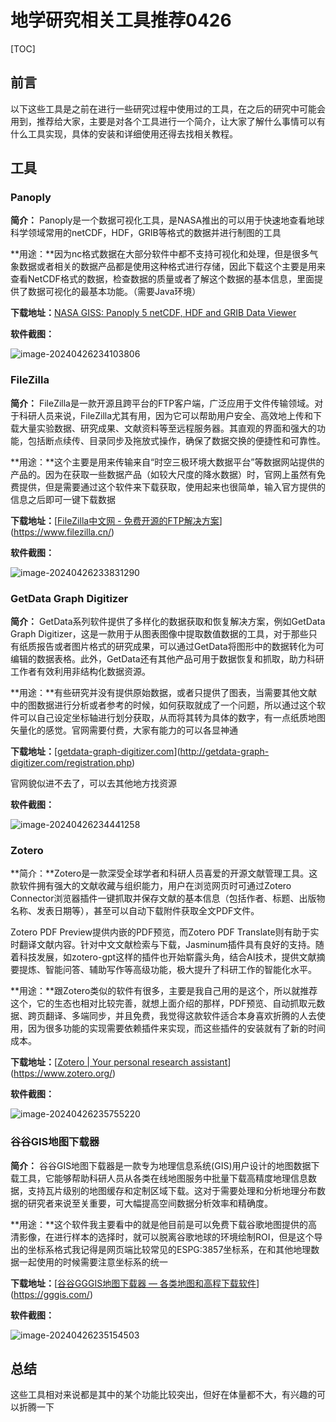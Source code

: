 # 地学研究相关工具推荐0426

[TOC]



## 前言

以下这些工具是之前在进行一些研究过程中使用过的工具，在之后的研究中可能会用到，推荐给大家，主要是对各个工具进行一个简介，让大家了解什么事情可以有什么工具实现，具体的安装和详细使用还得去找相关教程。

## 工具

### Panoply

**简介：** Panoply是一个数据可视化工具，是NASA推出的可以用于快速地查看地球科学领域常用的netCDF，HDF，GRIB等格式的数据并进行制图的工具

**用途：**因为nc格式数据在大部分软件中都不支持可视化和处理，但是很多气象数据或者相关的数据产品都是使用这种格式进行存储，因此下载这个主要是用来查看NetCDF格式的数据，检查数据的质量或者了解这个数据的基本信息，里面提供了数据可视化的最基本功能。（需要Java环境）

**下载地址：**[NASA GISS: Panoply 5 netCDF, HDF and GRIB Data Viewer](https://www.giss.nasa.gov/tools/panoply/)

**软件截图：**

![image-20240426234103806](https://cdn.jsdelivr.net/gh/zbhgis/BlogImg@main/blog/202506262343492.png)

### FileZilla

**简介：** FileZilla是一款开源且跨平台的FTP客户端，广泛应用于文件传输领域。对于科研人员来说，FileZilla尤其有用，因为它可以帮助用户安全、高效地上传和下载大量实验数据、研究成果、文献资料等至远程服务器。其直观的界面和强大的功能，包括断点续传、目录同步及拖放式操作，确保了数据交换的便捷性和可靠性。

**用途：**这个主要是用来传输来自“时空三极环境大数据平台”等数据网站提供的产品的。因为在获取一些数据产品（如较大尺度的降水数据）时，官网上虽然有免费提供，但是需要通过这个软件来下载获取，使用起来也很简单，输入官方提供的信息之后即可一键下载数据

**下载地址：**[[FileZilla中文网 - 免费开源的FTP解决方案](https://www.filezilla.cn/)](https://www.filezilla.cn/)

**软件截图：**

![image-20240426233831290](https://cdn.jsdelivr.net/gh/zbhgis/BlogImg@main/blog/202506262343588.png)

### GetData Graph Digitizer

**简介：** GetData系列软件提供了多样化的数据获取和恢复解决方案，例如GetData Graph Digitizer，这是一款用于从图表图像中提取数值数据的工具，对于那些只有纸质报告或者图片格式的研究成果，可以通过GetData将图形中的数据转化为可编辑的数据表格。此外，GetData还有其他产品可用于数据恢复和抓取，助力科研工作者有效利用非结构化数据资源。

**用途：**有些研究并没有提供原始数据，或者只提供了图表，当需要其他文献中的图数据进行分析或者参考的时候，如何获取就成了一个问题，所以通过这个软件可以自己设定坐标轴进行划分获取，从而将其转为具体的数字，有一点纸质地图矢量化的感觉。官网需要付费，大家有能力的可以各显神通

**下载地址：**[[getdata-graph-digitizer.com](http://getdata-graph-digitizer.com/registration.php)](http://getdata-graph-digitizer.com/registration.php)

官网貌似进不去了，可以去其他地方找资源

**软件截图：**

![image-20240426234441258](https://cdn.jsdelivr.net/gh/zbhgis/BlogImg@main/blog/202506262343305.png)

### Zotero

**简介：**Zotero是一款深受全球学者和科研人员喜爱的开源文献管理工具。这款软件拥有强大的文献收藏与组织能力，用户在浏览网页时可通过Zotero Connector浏览器插件一键抓取并保存文献的基本信息（包括作者、标题、出版物名称、发表日期等），甚至可以自动下载附件获取全文PDF文件。

Zotero PDF Preview提供内嵌的PDF预览，而Zotero PDF Translate则有助于实时翻译文献内容。针对中文文献检索与下载，Jasminum插件具有良好的支持。随着科技发展，如zotero-gpt这样的插件也开始崭露头角，结合AI技术，提供文献摘要提炼、智能问答、辅助写作等高级功能，极大提升了科研工作的智能化水平。

**用途：**跟Zotero类似的软件有很多，主要是我自己用的是这个，所以就推荐这个，它的生态也相对比较完善，就想上面介绍的那样，PDF预览、自动抓取元数据、跨页翻译、多端同步，并且免费，我觉得这款软件适合本身喜欢折腾的人去使用，因为很多功能的实现需要依赖插件来实现，而这些插件的安装就有了新的时间成本。

**下载地址：**[[Zotero | Your personal research assistant](https://www.zotero.org/)](https://www.zotero.org/)

**软件截图：**

![image-20240426235755220](https://cdn.jsdelivr.net/gh/zbhgis/BlogImg@main/blog/202506262343128.png)

### 谷谷GIS地图下载器

**简介：** 谷谷GIS地图下载器是一款专为地理信息系统(GIS)用户设计的地图数据下载工具，它能够帮助科研人员从各类在线地图服务中批量下载高精度地理信息数据，支持瓦片级别的地图缓存和定制区域下载。这对于需要处理和分析地理分布数据的研究者来说至关重要，可大幅提高空间数据分析效率和精确度。

**用途：**这个软件我主要看中的就是他目前是可以免费下载谷歌地图提供的高清影像，在进行样本的选择时，就可以脱离谷歌地球的环境绘制ROI，但是这个导出的坐标系格式我记得是网页端比较常见的ESPG:3857坐标系，在和其他地理数据一起使用的时候需要注意坐标系的统一

**下载地址：**[[谷谷GGGIS地图下载器 — 各类地图和高程下载软件](https://gggis.com/)](https://gggis.com/)

**软件截图：**

![image-20240426235154503](https://cdn.jsdelivr.net/gh/zbhgis/BlogImg@main/blog/202506262343479.png)

## 总结

这些工具相对来说都是其中的某个功能比较突出，但好在体量都不大，有兴趣的可以折腾一下